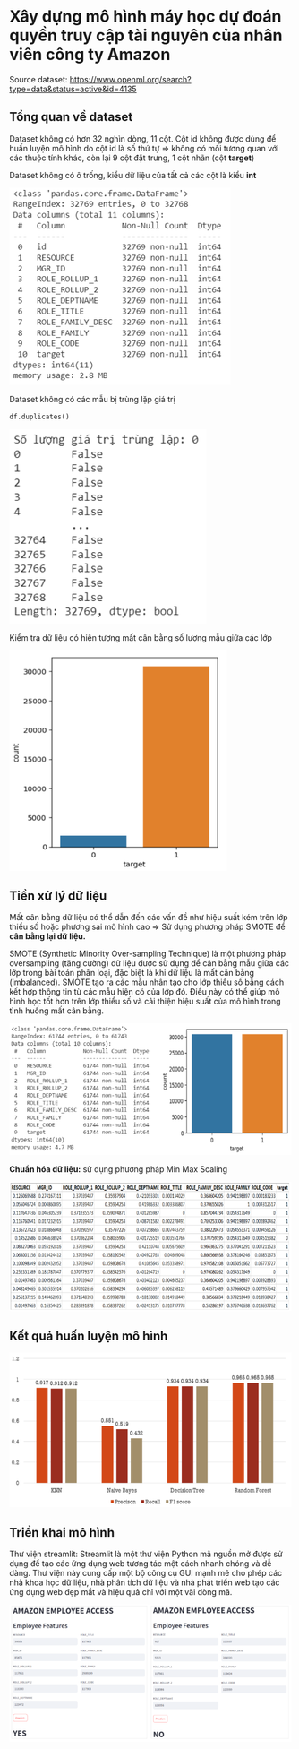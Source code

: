 # Xây dựng mô hình máy học dự đoán quyền truy cập tài nguyên của nhân viên công ty Amazon

Source dataset: https://www.openml.org/search?type=data&status=active&id=4135

## Tổng quan về dataset

Dataset không có hơn 32 nghìn dòng, 11 cột. Cột id không được dùng để huấn luyện mô hình do cột id là số thứ tự => không có mối tương quan với các thuộc tính khác, còn lại 9 cột đặt trưng, 1 cột nhãn (cột **target**)

Dataset không có ô trống, kiểu dữ liệu của tất cả các cột là kiểu **int**

![example](./images/df_info.PNG)

Dataset không có các mẫu bị trùng lặp giá trị
```python
df.duplicates()
```

![example](./images/check_duplicates.PNG)

Kiểm tra dữ liệu có hiện tượng mất cân bằng số lượng mẫu giữa các lớp

![example](./images/unbalance.PNG)

## Tiền xử lý dữ liệu

Mất cân bằng dữ liệu có thể dẫn đến các vấn đề như hiệu suất kém trên
lớp thiểu số hoặc phương sai mô hình cao => Sử dụng phương pháp SMOTE để
**cân bằng lại dữ liệu.**

SMOTE (Synthetic Minority Over-sampling Technique) là một phương
pháp oversampling (tăng cường) dữ liệu được sử dụng để cân bằng mẫu giữa các lớp trong bài toán phân loại, đặc biệt là khi dữ liệu là mất cân bằng (imbalanced). SMOTE tạo ra các mẫu nhân tạo cho lớp thiểu số bằng cách kết hợp thông tin từ các mẫu hiện có của lớp đó. Điều này có thể giúp mô hình học tốt hơn trên lớp thiểu số và cải thiện hiệu suất của mô hình trong tình huống mất cân bằng.

![example](./images/smote.PNG)

**Chuẩn hóa dữ liệu:** sử dụng phương pháp Min Max Scaling

![example](./images/normalize.PNG)

## Kết quả huấn luyện mô hình

![example](./images/result.PNG)

## Triển khai mô hình

Thư viện streamlit: Streamlit là một thư viện Python mã nguồn mở được sử
dụng để tạo các ứng dụng web tương tác một cách nhanh chóng và dễ dàng. Thư viện này cung cấp một bộ công cụ GUI mạnh mẽ cho phép các nhà khoa học dữ liệu, nhà phân tích dữ liệu và nhà phát triển web tạo các ứng dụng web đẹp mắt và hiệu quả chỉ với một vài dòng mã.

![example](./images/test.PNG)